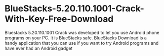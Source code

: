 # BlueStacks-5.20.110.1001-Crack-With-Key-Free-Download
Bluestacks 5.20.110.1001 Crack was developed to let you use Android phone programs on your PC.  It is BlueStacks safe. BlueStacks Download is a handy application that you can use if you want to try Android programs and have ever had an Android gadget

